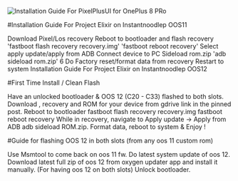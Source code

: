 ![Installation Guide For PixelPlusUI for OnePlus 8 PRo](https://i.imgur.com/pmZkslu.png "Installation")

#Installation Guide For Project Elixir on Instantnoodlep OOS11

Download Pixel/Los recovery
Reboot to bootloader and flash recovery 'fastboot flash recovery recovery.img' 'fastboot reboot recovery'
Select apply update/apply from ADB
Connect device to PC
Sideload rom.zip 'adb sideload rom.zip' 6 Do Factory reset/format data from recovery
Restart to system
Installation Guide For Project Elixir on Instantnoodlep OOS12

#First Time Install / Clean Flash

Have an unlocked bootloader & OOS 12 (C20 - C33) flashed to both slots.
Download , recovery and ROM for your device from gdrive link in the pinned post.
Reboot to bootloader
fastboot flash recovery recovery.img fastboot reboot recovery
While in recovery, navigate to Apply update -> Apply from ADB
adb sideload ROM.zip.
Format data, reboot to system & Enjoy !

#Guide for flashing OOS 12 in both slots (from any oos 11 custom rom)

Use Msmtool to come back on oos 11 fw.
Do latest system update of oos 12.
Download latest full zip of oos 12 from oxygen updater app and install it manually. (For having oos 12 on both slots)
Unlock bootloader.
